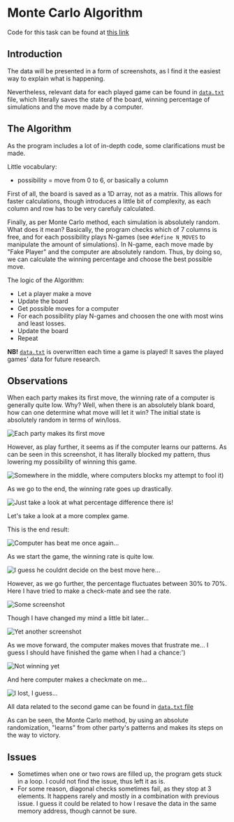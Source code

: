 # Monte Carlo Algorithm
Code for this task can be found at [this link](https://gitlab.cs.taltech.ee/mausma/iti0210-2023/-/blob/master/H3/main.c)

## Introduction
The data will be presented in a form of screenshots, as I find it the easiest way to explain what is happening.

Nevertheless, relevant data for each played game can be found in [`data.txt`](./data.txt) file,
which literally saves the state of the board, winning percentage of simulations and the move made by a
computer.

## The Algorithm
As the program includes a lot of in-depth code, some clarifications must be made.

Little vocabulary:

* possibility = move from 0 to 6, or basically a column

First of all, the board is saved as a 1D array, not as a matrix. This allows for faster calculations, though introduces a little bit of complexity, as each column and row has to be very carefuly calculated.

Finally, as per Monte Carlo method, each simulation is absolutely random. What does it mean? Basically, the program checks which of 7 columns is free, and for each possibility plays N-games (see `#define N_MOVES` to manipulate the amount of simulations). In N-game, each move made by "Fake Player" and the computer are absolutely random. Thus, by doing so, we can calculate the winning percentage and choose the best possible move.

The logic of the Algorithm:

* Let a player make a move
* Update the board
* Get possible moves for a computer
* For each possibility play N-games and choosen the one with most wins and least losses.
* Update the board
* Repeat

**NB!** [`data.txt`](./data.txt) is overwritten each time a game is played! It saves the played games' data for future research.

## Observations
When each party makes its first move, the winning rate of a computer is generally quite low. Why? Well, when there is an absolutely blank board, how can one determine
what move will let it win? The initial state is absolutely random in terms of win/loss.

![Each party makes its first move](./img/firstMoves.png)

However, as play further, it seems as if the computer learns our patterns. As can be seen in this screenshot, it has literally blocked my pattern, thus lowering my
possibility of winning this game.

![Somewhere in the middle, where computers blocks my attempt to fool it](./img/middleMove.png))

As we go to the end, the winning rate goes up drastically.

![Just take a look at what percentage difference there is!](./img/almostEndMove.png)

Let's take a look at a more complex game.

This is the end result:

![Computer has beat me once again...](./img/secondGameFinal.png)

As we start the game, the winning rate is quite low.

![I guess he couldnt decide on the best move here...](./img/secondGameStart.png)

However, as we go further, the percentage fluctuates between 30% to 70%. Here I have tried to make a check-mate and see the rate.

![Some screenshot](./img/secondGameLater.png)

Though I have changed my mind a little bit later...

![Yet another screenshot](./img/secondGameTriedToWin.png)

As we move forward, the computer makes moves that frustrate me... I guess I should have finished the game when I had a chance:')

![Not winning yet](./img/secondGameWinningPerc.png)

And here computer makes a checkmate on me...

![I lost, I guess...](./img/secondGameWon.png)

All data related to the second game can be found in [`data.txt` file](./data.txt)

As can be seen, the Monte Carlo method, by using an absolute randomization, "learns" from other party's patterns and makes its steps on the way to victory.

## Issues

* Sometimes when one or two rows are filled up, the program gets stuck in a loop. I could not find the issue, thus left it as is.
* For some reason, diagonal checks sometimes fail, as they stop at 3 elements. It happens rarely and mostly in a combination with previous issue. I guess
it could be related to how I resave the data in the same memory address, though cannot be sure.